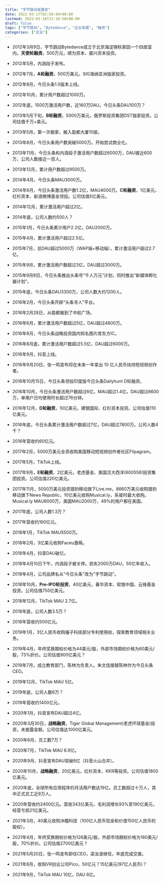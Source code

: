 ```yaml
---
title: "字节跳动发展史"
date: 2022-03-17T02:50:04+08:00
lastmod: 2022-03-18T22:10:58+08:00
draft: false
tags: ["字节跳动", "Bytedance", "企业发展", "融资"]
categories: ["企业"]
---
```


- 2012年3月9日，字节跳动Bytedance成立于北京海淀锦秋家园一个四居室内。**天使轮融资**，500万元，顺为资本、晨兴资本投资。

- 2012年5月，内涵段子发布。

- 2012年7月，**A轮融资**，500万美元，SIG海纳亚洲独家投资。

- 2012年8月，今日头条1.0版本上线。

- 2012年10月，累计用户数超过1000万。

- 2012年底，1500万激活用户数，近160万DAU。今日头条DAU100万？



- 2013年5月下旬，**B轮融资**，5000万美元，俄罗斯投资集团DST独家投资。公司估值千万+美元。

- 2013年5月，第一次搬家，搬入盈都大厦10层。

- 2013年8月，今日头条用户数突破5000万。开始尝试商业化。

- 2013年11月，今日头条和内涵段子激活用户数超过6000万，DAU接近600万，公司人数接近一百人。

- 2013年12月，累计用户数超过9500万。



- 2014年4月，今日头条MAU3000万。

- 2014年6月，今日头条激活用户数1.2亿，MAU4000万。**C轮融资**，1亿美元，红杉资本、新浪微博基金领投。公司估值5亿美元。

- 2014年12月，累计激活用户超过2亿。

- 2014年底，公司人数约500人？



- 2015年1月，今日头条累计用户2.2亿，DAU2000万。

- 2015年4月，累计激活用户超过2.5亿。

- 2015年7月，总DAU超过5000万（WAP端+移动端），累计激活用户超过2.7亿。

- 2015年9月，累计激活用户数超过3亿，DAU超过3000万。

- 2015年9月8日，今日头条推出头条号“千人万元”计划，同时推出“新媒体孵化器计划”。

- 2015年底，今日头条DAU3300万，公司人数大约1200人。



- 2016年2月，今日头条开辟“头条寻人”平台。

- 2016年2月28日，从盈都搬到了中航广场。

- 2016年6月，累计激活用户数超过5亿，DAU超过4800万。

- 2016年8月，今日头条战略投资国内知名图片库东方IC。

- 2016年8月底，累计激活用户数超过5.5亿，DAU超过6000万。

- 2016年9月，抖音上线。

- 2016年9月20日，张一鸣宣布将在未来一年拿出 10 亿人民币扶持短视频创作者。

- 2016年10月15日，今日头条领投印度版今日头条Dailyhunt D轮融资。

- 2016年10月，今日头条激活用户数超过6亿，MAU超过1.4亿，DAU超过6600万，单用户日均使用时长超过76分钟。

- 2016年12月，**D轮融资**，10亿美元，建银国际、红杉资本投资。公司估值110亿美元。

- 2016年底，今日头条累计激活用户数超过7亿，DAU超过7800万。公司人数4千？

- 2016年营收约60亿元。



- 2017年2月，5000万美元全资收购美国移动短视频创作者社区Flipagram。

- 2017年5月，TikTok上线。

- 2017年9月，**E轮融资**，2亿美元，老虎基金、美国泛大西洋(600558)投资集团投资。公司估值220亿美元。

- 2017年11月，5000万美元投资猎豹移动旗下Live.me，8660万美元收购猎豹移动旗下News Republic，10亿美元收购Musical.ly，系彼时最大收购。
Musical.ly MAU6000万，美国MAU2000万，49%的用户都在美国。

- 2017年底，公司人数1.3万？

- 2017年营收约160亿元。



- 2018年1月，TikTok MAU5500万。

- 2018年2月，3亿美元收购Faceu激萌。

- 2018年4月，抖音DAU破亿。

- 2018年4月10日下午，内涵段子被关停。损失2000万DAU，50亿年收入。

- 2018年4月，公司品牌名从"今日头条"改为"字节跳动"。

- 2018年10月，**Pre-IPO轮投资**，40亿美元，春华资本、软银中国、云锋基金投资。公司估值750亿美元。

- 2018年12月，TikTok MAU 2.7亿。

- 2018年底，公司人数3.5万？

- 2018年营收约500亿元。


- 2019年1月，3亿人民币收购锤子科技部分专利使用权，探索教育领域相关业务。

- 2019年4月，年终奖换期权价格为44美元/股，外部市场期权价格为60美元/股，73%折价。公司估值900亿美元？

- 2019年7月，成立教育部门，陈林为负责人。朱文佳接替陈林作为今日头条CEO。

- 2019年12月，TikTok MAU 5亿。

- 2019年底，公司人数6万？

- 2019年营收约1400亿元。



- 2020年1月，抖音宣布DAU超过4亿。

- 2020年3月30日，**战略融资**，Tiger Global Management(老虎环球基金)投资，未披露金额。公司估值达1000亿美元。

- 2020年6月，员工数7万？

- 2020年7月，TikTok MAU 6.9亿。

- 2020年9月，抖音宣布DAU突破6亿（抖音火山合并）。

- 2020年10月，**战略融资**，20亿美元，红杉资本、KKR等投资。公司估值1800亿美元。

- 2020年底，全球所有应用程序的月活用户数达19亿。员工数超过十万人，其中正式员工近9万人。

- 2020年营收约2400亿元。营收343亿美元，毛利润增长93%至190亿美元，经营亏损21亿美元。



- 2021年3月，40美元收购沐瞳科技（100亿人民币现金和价值150亿人民币的股权）。

- 2021年4月，年终奖换期权价格为126美元/股，外部市场期权价格为180美元/股，70%折价。公司估值2700亿美元？

- 2021年5月20日，张一鸣宣布卸任CEO，梁汝波继任，年底完成交接。

- 2021年8月，收购VR创业公司Pico，50亿元？15亿美元(97亿人民币)？

- 2021年9月，TikTok MAU 10亿，DAU 6亿。

